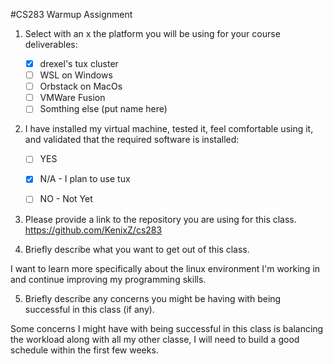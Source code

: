 #CS283 Warmup Assignment                                                                                                

1. Select with an x the platform you will be using for your course deliverables:

    - [x] drexel's tux cluster
    - [ ] WSL on Windows
    - [ ] Orbstack on MacOs
    - [ ] VMWare Fusion
    - [ ] Somthing else (put name here)

2. I have installed my virtual machine, tested it, feel comfortable using it, and validated that the required software is installed:

    - [ ] YES
    - [x] N/A - I plan to use tux
    - [ ] NO - Not Yet


3. Please provide a link to the repository you are using for this class.
https://github.com/KenixZ/cs283

4. Briefly describe what you want to get out of this class.

I want to learn more specifically about the linux environment I'm working in and continue improving my programming
skills.

5. Briefly describe any concerns you might be having with being successful in this class (if any).

Some concerns I might have with being successful in this class is balancing the workload along with all my other classe,
I will need to build a good schedule within the first few weeks.
